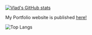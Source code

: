 [![Vlad's GitHub stats](https://github-readme-stats.vercel.app/api?username=VladSydorets&show_icons=true&theme=one_dark_pro&rank_icon=github)](https://github.com/anuraghazra/github-readme-stats)

My Portfolio website is published <a href="https://syncdoth.github.io" target="_blank">here!</a>

![Top Langs](https://github-readme-stats.vercel.app/api/top-langs/?username=VladSydorets&layout=compact&hide_rank=true)
